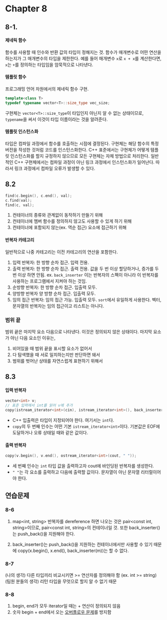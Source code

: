 # Chapter 8

## 8-1.

#### 제네릭 함수
함수를 사용할 때 인수와 반환 값의 타입이 정해지는 것. 함수가 매개변수로 어떤 연산을 하는지가 그 매개변수의 타입을 제한한다. 예를 들어 매개변수 `x`로 `x + x`를 계산한다면, `x`는 `+`를 정의하는 타입임을 암묵적으로 나타낸다.

#### 템플릿 함수
프로그래밍 언어 차원에서의 제네릭 함수 구현.

```cpp
template<class T>
typedef typename vector<T>::size_type vec_size;
```

구현체는 `vector<T>::size_type`이 타입인지 아닌지 알 수 없는 상태이므로, `typename`을 써서 이것이 타입 이름이라는 것을 알려준다.

#### 템플릿 인스턴스화

타입은 컴파일 과정에서 함수를 호출하는 시점에 결정된다. 구현체는 해당 함수의 특정 버전을 작성한 것처럼 코드를 인스턴스화한다. C++ 표준에서는 구현체가 어떻게 템플릿 인스턴스화를 할지 규정하지 않으므로 모든 구현체는 자체 방법으로 처리한다. 일반적인 C++ 구현체에서는 컴파일 과정이 아닌 링크 과정에서 인스턴스화가 일어난다. 따라서 링크 과정에서 컴파일 오류가 발생할 수 있다.

## 8.2
```cpp
find(c.begin(), c.end(), val);
c.find(val);
find(c, val);
```

1. 컨테이너의 종류와 관계없이 동작하기 만들기 위해
2. 컨테이너에 멤버 함수를 정의하지 않고도 사용할 수 있게 하기 위해
3. 컨테이너에 포함되지 않는(ex. 역순 접근) 요소에 접근하기 위해

#### 반복자 카테고리

일반적으로 나중 카테고리는 이전 카테고리의 연산을 포함한다.

1. 입력 반복자: 한 방향 순차 접근. 입력 전용.
2. 출력 반복자: 한 방향 순차 접근. 출력 전용. 값을 두 번 이상 할당하거나, 증가를 두 번 이상 하면 안됨. ex. `back_inserter` 이는 반복자의 스펙이 아니라 이 반복자를 사용하는 프로그램에서 지켜야 하는 것임.
3. 순방향 반복자: 한 방향 순차 접근. 입출력 모두.
4. 양방향 반복자 양 방향 순차 접근. 입출력 모두.
5. 임의 접근 반복자: 임의 접근 가능. 입출력 모두. `sort`에서 유일하게 사용한다. 벡터, 문자열의 반복자는 임의 접근이고 리스트는 아니다.

### 범위 끝

범위 끝은 마지막 요소 다음으로 나타낸다. 이것은 정의되지 않은 상태이다. 마지막 요소가 아닌 다음 요소인 이유는,

1. 비어있을 때 범위 끝을 표시할 요소가 없어서
2. 다 탐색했을 때 서로 일치하는지만 판단하면 돼서
3. 범위를 벗어난 상태를 자연스럽게 표현하기 위해서

## 8.3

#### 입력 반복자

```cpp
vector<int> v;
// 표준 입력에서 int를 읽어 v에 추가
copy(istream_iterator<int>(cin), istream_iterator<int>(), back_inserter(v));
```

- C++ 입출력은 타입이 지정되어야 한다. 여기서는 `int`다.
- `copy`의 두 번째 인수는 어떤 기본 `istream_iterator<int>`이다. 기본값은 EOF에 도달하거나 오류 상태일 때와 같은 값이다.

#### 출력 반복자

```cpp
copy(v.begin(), v.end(), ostream_iterator<int>(cout, " "));
```

- 세 번째 인수는 `int` 타입 값을 출력하고자 cout에 바인딩된 반복자를 생성한다.
- `" "`는 각 요소를 출력하고 다음에 출력할 값이다. 문자열이 아닌 문자열 리터럴이어야 한다.

## 연습문제

### 8-6

1. map<int, string> 반복자를 dereference 하면 나오는 것은 pair<const int, string>이므로, pair<const int, string>의 컨테이너일 것. 또한 back_inserter()는 push_back()을 지원해야 한다.

2. back_inserter()는 push_back()을 지원하는 컨테이너에서만 사용할 수 있기 때문에 copy(x.begin(), x.end(), back_inserter(m))는 할 수 없다.

### 8-7

(나의 생각) 다른 타입끼리 비교시키면 >= 연산자를 정의해야 함 (ex. int >= string)
(팀원 분들의 생각) 리턴 타입을 무엇으로 할지 알 수 없기 때문

### 8-8

1. begin, end가 모두 iterator일 때는 + 연산이 정의되지 않음
2. 숫자 begin + end에서 오는 [오버플로우 문제](https://stackoverflow.com/questions/38688028/why-prefer-start-end-start-2-over-start-end-2-when-calculating-the)를 방지함
